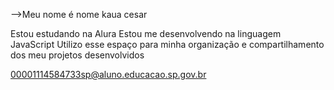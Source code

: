 
-->Meu nome é nome kaua cesar

Estou estudando na Alura
Estou me desenvolvendo na linguagem JavaScript
Utilizo esse espaço para minha organização e compartilhamento dos meu projetos desenvolvidos

00001114584733sp@aluno.educacao.sp.gov.br
